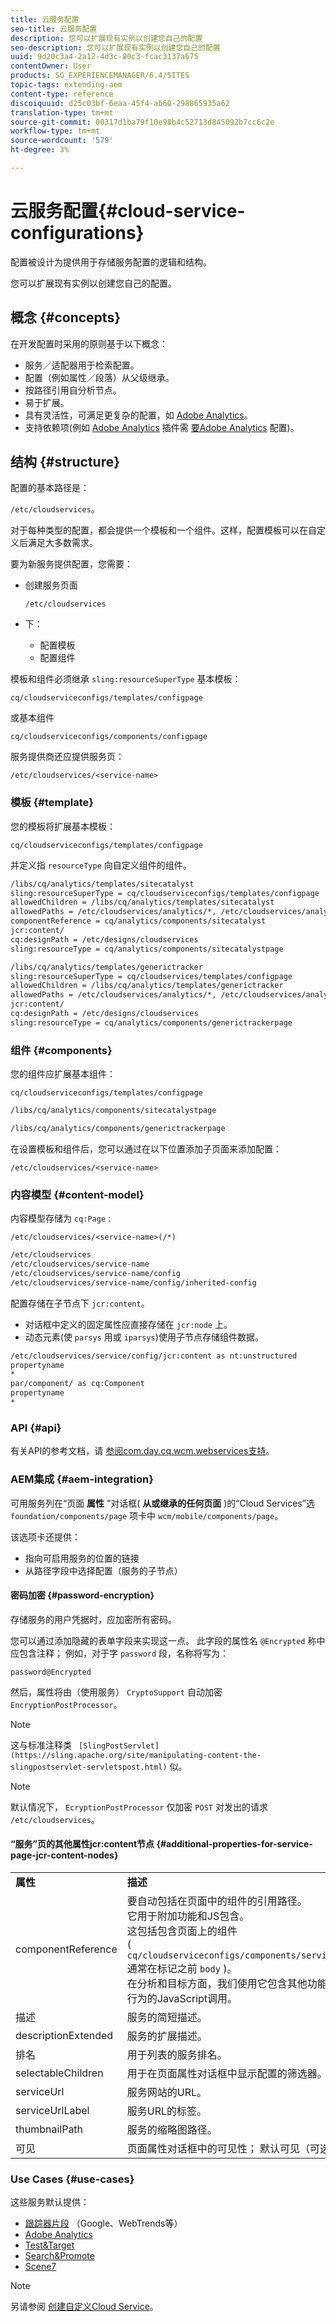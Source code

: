 ```yaml
---
title: 云服务配置
seo-title: 云服务配置
description: 您可以扩展现有实例以创建您自己的配置
seo-description: 您可以扩展现有实例以创建您自己的配置
uuid: 9d20c3a4-2a12-4d3c-80c3-fcac3137a675
contentOwner: User
products: SG_EXPERIENCEMANAGER/6.4/SITES
topic-tags: extending-aem
content-type: reference
discoiquuid: d25c03bf-6eaa-45f4-ab60-298865935a62
translation-type: tm+mt
source-git-commit: 00317d1ba79f10e98b4c52713d845092b7cc6c2e
workflow-type: tm+mt
source-wordcount: '579'
ht-degree: 3%

---
```



# 云服务配置{#cloud-service-configurations}

配置被设计为提供用于存储服务配置的逻辑和结构。

您可以扩展现有实例以创建您自己的配置。

## 概念 {#concepts}

在开发配置时采用的原则基于以下概念：

* 服务／适配器用于检索配置。
* 配置（例如属性／段落）从父级继承。
* 按路径引用自分析节点。
* 易于扩展。
* 具有灵活性，可满足更复杂的配置，如 [Adobe Analytics](/help/sites-administering/marketing-cloud.md#integrating-with-adobe-analytics)。
* 支持依赖项(例如 [Adobe Analytics](/help/sites-administering/marketing-cloud.md#integrating-with-adobe-analytics) 插件需 [要Adobe Analytics](/help/sites-administering/marketing-cloud.md#integrating-with-adobe-analytics) 配置)。

## 结构 {#structure}

配置的基本路径是：

`/etc/cloudservices`。

对于每种类型的配置，都会提供一个模板和一个组件。这样，配置模板可以在自定义后满足大多数需求。

要为新服务提供配置，您需要：

* 创建服务页面

   `/etc/cloudservices`

* 下：

   * 配置模板
   * 配置组件

模板和组件必须继承 `sling:resourceSuperType` 基本模板：

`cq/cloudserviceconfigs/templates/configpage`

或基本组件

`cq/cloudserviceconfigs/components/configpage`

服务提供商还应提供服务页：

`/etc/cloudservices/<service-name>`

### 模板 {#template}

您的模板将扩展基本模板：

`cq/cloudserviceconfigs/templates/configpage`

并定义指 `resourceType` 向自定义组件的组件。

```xml
/libs/cq/analytics/templates/sitecatalyst
sling:resourceSuperType = cq/cloudserviceconfigs/templates/configpage
allowedChildren = /libs/cq/analytics/templates/sitecatalyst
allowedPaths = /etc/cloudservices/analytics/*, /etc/cloudservices/analytics/.*
componentReference = cq/analytics/components/sitecatalyst
jcr:content/
cq:designPath = /etc/designs/cloudservices
sling:resourceType = cq/analytics/components/sitecatalystpage

/libs/cq/analytics/templates/generictracker
sling:resourceSuperType = cq/cloudservices/templates/configpage
allowedChildren = /libs/cq/analytics/templates/generictracker
allowedPaths = /etc/cloudservices/analytics/*, /etc/cloudservices/analytics/.*
jcr:content/
cq:designPath = /etc/designs/cloudservices
sling:resourceType = cq/analytics/components/generictrackerpage
```

### 组件 {#components}

您的组件应扩展基本组件：

`cq/cloudserviceconfigs/templates/configpage`

```xml
/libs/cq/analytics/components/sitecatalystpage

/libs/cq/analytics/components/generictrackerpage
```

在设置模板和组件后，您可以通过在以下位置添加子页面来添加配置：

`/etc/cloudservices/<service-name>`

### 内容模型 {#content-model}

内容模型存储为 `cq:Page` :

`/etc/cloudservices/<service-name>(/*)`

```xml
/etc/cloudservices
/etc/cloudservices/service-name
/etc/cloudservices/service-name/config
/etc/cloudservices/service-name/config/inherited-config
```

配置存储在子节点下 `jcr:content`。

* 对话框中定义的固定属性应直接存储在 `jcr:node` 上。
* 动态元素(使 `parsys` 用或 `iparsys`)使用子节点存储组件数据。

```xml
/etc/cloudservices/service/config/jcr:content as nt:unstructured
propertyname
*
par/component/ as cq:Component
propertyname
*
```

### API {#api}

有关API的参考文档，请 [参阅com.day.cq.wcm.webservices支持](https://helpx.adobe.com/experience-manager/6-4/sites/developing/using/reference-materials/javadoc/com/day/cq/wcm/webservicesupport/package-summary.html)。

### AEM集成 {#aem-integration}

可用服务列在“页面 **属性** ”对话框( **从或继承的任何页面** )的“Cloud Services”选 `foundation/components/page` 项卡中 `wcm/mobile/components/page`。

该选项卡还提供：

* 指向可启用服务的位置的链接
* 从路径字段中选择配置（服务的子节点）

#### 密码加密 {#password-encryption}

存储服务的用户凭据时，应加密所有密码。

您可以通过添加隐藏的表单字段来实现这一点。 此字段的属性名 `@Encrypted` 称中应包含注释； 例如，对于字 `password` 段，名称将写为：

`password@Encrypted`

然后，属性将由（使用服务） `CryptoSupport` 自动加密 `EncryptionPostProcessor`。

>[!NOTE]
>
>这与标准注释类 ` [SlingPostServlet](https://sling.apache.org/site/manipulating-content-the-slingpostservlet-servletspost.html)` 似。

>[!NOTE]
>
>默认情况下， `EcryptionPostProcessor` 仅加密 `POST` 对发出的请求 `/etc/cloudservices`。

#### “服务”页的其他属性jcr:content节点 {#additional-properties-for-service-page-jcr-content-nodes}

<table> 
 <tbody> 
  <tr> 
   <td><strong>属性</strong></td> 
   <td><strong>描述</strong></td> 
  </tr> 
  <tr> 
   <td>componentReference</td> 
   <td>要自动包括在页面中的组件的引用路径。<br /> 它用于附加功能和JS包含。<br /> 这包括包含页面上的组件<br /> ( <code> cq/cloudserviceconfigs/components/servicecomponents</code><br /> 通常在标记之前 <code>body</code> )。<br /> 在分析和目标方面，我们使用它包含其他功能，如跟踪访客行为的JavaScript调用。</td> 
  </tr> 
  <tr> 
   <td>描述</td> 
   <td>服务的简短描述。<br /> </td> 
  </tr> 
  <tr> 
   <td>descriptionExtended</td> 
   <td>服务的扩展描述。</td> 
  </tr> 
  <tr> 
   <td>排名</td> 
   <td>用于列表的服务排名。</td> 
  </tr> 
  <tr> 
   <td>selectableChildren</td> 
   <td>用于在页面属性对话框中显示配置的筛选器。</td> 
  </tr> 
  <tr> 
   <td>serviceUrl</td> 
   <td>服务网站的URL。</td> 
  </tr> 
  <tr> 
   <td>serviceUrlLabel</td> 
   <td>服务URL的标签。</td> 
  </tr> 
  <tr> 
   <td>thumbnailPath</td> 
   <td>服务的缩略图路径。</td> 
  </tr> 
  <tr> 
   <td>可见</td> 
   <td>页面属性对话框中的可见性； 默认可见（可选）</td> 
  </tr> 
 </tbody> 
</table>

### Use Cases {#use-cases}

这些服务默认提供：

* [跟踪器片段](/help/sites-administering/external-providers.md) （Google、WebTrends等）
* [Adobe Analytics](/help/sites-administering/marketing-cloud.md#integrating-with-adobe-analytics)
* [Test&amp;Target](/help/sites-administering/marketing-cloud.md#integrating-with-adobe-target)
* [Search&amp;Promote](/help/sites-administering/marketing-cloud.md#integrating-with-search-promote)
* [Scene7](/help/sites-administering/marketing-cloud.md#integrating-with-scene)

>[!NOTE]
>
>另请参阅 [创建自定义Cloud Service](/help/sites-developing/extending-cloud-config-custom-cloud.md)。

